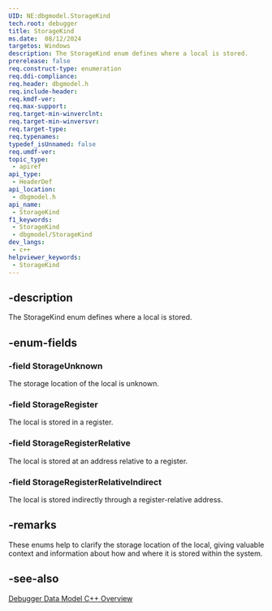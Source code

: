 ```yaml
---
UID: NE:dbgmodel.StorageKind
tech.root: debugger
title: StorageKind
ms.date:  08/12/2024
targetos: Windows
description: The StorageKind enum defines where a local is stored.  
prerelease: false
req.construct-type: enumeration
req.ddi-compliance: 
req.header: dbgmodel.h
req.include-header: 
req.kmdf-ver: 
req.max-support: 
req.target-min-winverclnt: 
req.target-min-winversvr: 
req.target-type: 
req.typenames: 
typedef_isUnnamed: false
req.umdf-ver: 
topic_type:
 - apiref
api_type:
 - HeaderDef
api_location:
 - dbgmodel.h
api_name:
 - StorageKind
f1_keywords:
 - StorageKind
 - dbgmodel/StorageKind
dev_langs:
 - c++
helpviewer_keywords:
 - StorageKind
---
```


## -description  
   
The StorageKind enum defines where a local is stored.  
   
## -enum-fields  
   
### -field StorageUnknown  
   
The storage location of the local is unknown.  
   
### -field StorageRegister  
   
The local is stored in a register.  
   
### -field StorageRegisterRelative  
   
The local is stored at an address relative to a register.  
   
### -field StorageRegisterRelativeIndirect  
   
The local is stored indirectly through a register-relative address.  
   
## -remarks  
   
These enums help to clarify the storage location of the local, giving valuable context and information about how and where it is stored within the system. 

## -see-also

[Debugger Data Model C++ Overview](/windows-hardware/drivers/debugger/data-model-cpp-overview)

